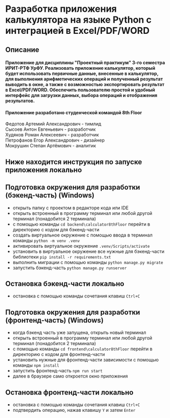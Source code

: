 # Разработка приложения калькулятора на языке Python с интеграцией в Excel/PDF/WORD

## Описание
#### Приложение для дисциплины "Проектный практикум" 3-го семестра ИРИТ-РТФ УрФУ. Реализовать приложение калькулятор, который будет использовать первичные данные, внесенные в калькулятор, для выполнения арифметических операций и полученный результат выводить в окне, а также с возможностью экспортировать результат в Excel/PDF/WORD. Обеспечить пользователю простой и удобный интерфейс для загрузки данных, выбора операций и отображения результатов.

#### Приложение разработано студенческой командой 8th Floor  
Федотов Артемий Александрович - тимлид  
Сысоев Антон Евгеньевич - разработчик  
Худяков Роман Алексеевич - разработчик  
Петрофанов Егор Александрович - дизайнер  
Мокрушин Степан Артёмович - аналитик  

## Ниже находится инструкция по запуске приложения локально
## Подготовка окружения для разработки (бэкенд-часть) (Windows)
- открыть папку с проектом в редакторе кода или IDE
- открыть встроенный в программу терминал или любой другой терминал (понадобится 2 терминала)
- с помощью команды `cd backend\calculator8thFloor` перейти в директорию с кодом для бэкенд-части
- создать виртуальное окружение с помощью ввода в терминал команды `python -m venv .venv`
- активировать виртуальное окружение `.venv/Scripts/activate`
- установить в виртуальное окружение все нужные для бэкенд-части библиотеки `pip install -r requirements.txt`
- выполнить миграции с помощью команды `python manage.py migrate`
- запустить бэкенд-часть `python manage.py runserver`

## Остановка бэкенд-части локально 
- остановка с помощью команды сочетания клавиш `Ctrl+C`

## Подготовка окружения для разработки (фронтенд-часть) (Windows)
- когда бэкенд часть уже запущена, открыть новый терминал
- открыть встроенный в программу терминал или любой другой терминал (понадобится 2 терминала)
- с помощью команды `cd frontend\calculator8thFloor` перейти в директорию с кодом для фронтенд-части
- установить нужные для фронтенд-части зависимости с помощью команды `npm install`
- запустить фронтенд-часть `npm run start`
- далее в браузере само откроется окно приложения

## Остановка фронтенд-части локально 
- остановка с помощью команды сочетания клавиш `Ctrl+C`
- подтвердить операцию, нажав клавишу `Y` и затем `Enter`